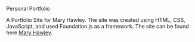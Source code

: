 Personal Portfolio

A Portfolio Site for Mary Hawley. The site was created using HTML, CSS, JavaScript, and used Foundation.js as a framework. The site can be found here [Mary Hawley](https://margrahaw.github.io/Treehouse-Project12-Portfolio).

